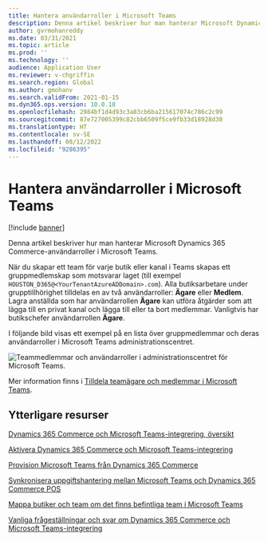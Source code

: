 ```yaml
---
title: Hantera användarroller i Microsoft Teams
description: Denna artikel beskriver hur man hanterar Microsoft Dynamics 365 Commerce-användarroller i Microsoft Teams.
author: gvrmohanreddy
ms.date: 03/31/2021
ms.topic: article
ms.prod: ''
ms.technology: ''
audience: Application User
ms.reviewer: v-chgriffin
ms.search.region: Global
ms.author: gmohanv
ms.search.validFrom: 2021-01-15
ms.dyn365.ops.version: 10.0.18
ms.openlocfilehash: 2984bf1d4d93c3a83cb6ba215617074c786c2c99
ms.sourcegitcommit: 87e727005399c82cbb6509f5ce9fb33d18928d30
ms.translationtype: HT
ms.contentlocale: sv-SE
ms.lasthandoff: 08/12/2022
ms.locfileid: "9286395"
---
```

# <a name="manage-user-roles-in-microsoft-teams"></a>Hantera användarroller i Microsoft Teams

[!include [banner](includes/banner.md)]

Denna artikel beskriver hur man hanterar Microsoft Dynamics 365 Commerce-användarroller i Microsoft Teams.

När du skapar ett team för varje butik eller kanal i Teams skapas ett gruppmedlemskap som motsvarar laget (till exempel `HOUSTON_D365@<YourTenantAzureADDomain>.com`). Alla butiksarbetare under grupptillhörighet tilldelas en av två användarroller: **Ägare** eller **Medlem**. Lagra anställda som har användarrollen **Ägare** kan utföra åtgärder som att lägga till en privat kanal och lägga till eller ta bort medlemmar. Vanligtvis har butikschefer användarrollen **Ägare**.

I följande bild visas ett exempel på en lista över gruppmedlemmar och deras användarroller i Microsoft Teams administrationscentret.

![Teammedlemmar och användarroller i administrationscentret för Microsoft Teams.](media/d365-commerce-teams-integration-user-roles.png)

Mer information finns i [Tilldela teamägare och medlemmar i Microsoft Teams](/microsoftteams/assign-roles-permissions).

## <a name="additional-resources"></a>Ytterligare resurser

[Dynamics 365 Commerce och Microsoft Teams-integrering, översikt](commerce-teams-integration.md)

[Aktivera Dynamics 365 Commerce och Microsoft Teams-integrering](enable-teams-integration.md)

[Provision Microsoft Teams från Dynamics 365 Commerce](provision-teams-from-commerce.md)

[Synkronisera uppgiftshantering mellan Microsoft Teams och Dynamics 365 Commerce POS](synchronize-tasks-teams-pos.md)

[Mappa butiker och team om det finns befintliga team i Microsoft Teams](map-stores-existing-teams.md)

[Vanliga frågeställningar och svar om Dynamics 365 Commerce och Microsoft Teams-integrering](teams-integration-faq.md)
